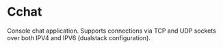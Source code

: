 # Cchat

Console chat application.
Supports connections via TCP and UDP sockets over both IPV4 and IPV6 (dualstack configuration).
